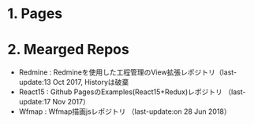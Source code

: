 # 1. Pages

# 2. Mearged Repos

- Redmine : Redmineを使用した工程管理のView拡張レポジトリ（last-update:13 Oct 2017, Historyは破棄 
- React15 : Github PagesのExamples(React15+Redux)レポジトリ （last-update:17 Nov 2017）
- Wfmap : Wfmap描画jsレポジトリ （last-update:on 28 Jun 2018）
